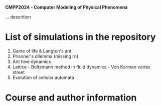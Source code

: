 **CMPP2024 - Computer Modeling of Physical Phenomena**

... descrition

# List of simulations in the repository
1. Game of life & Langton's ant
2. Prisoner's dilemma (missing rn)
3. Ant hive dynamics 
4. Lattice - Boltzmann method in fluid dynamics - Von Karman vortex street
5. Evolution of cellular automata

# Course and author information